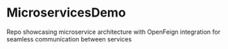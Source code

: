 # MicroservicesDemo
Repo showcasing microservice architecture with OpenFeign integration for seamless communication between services
